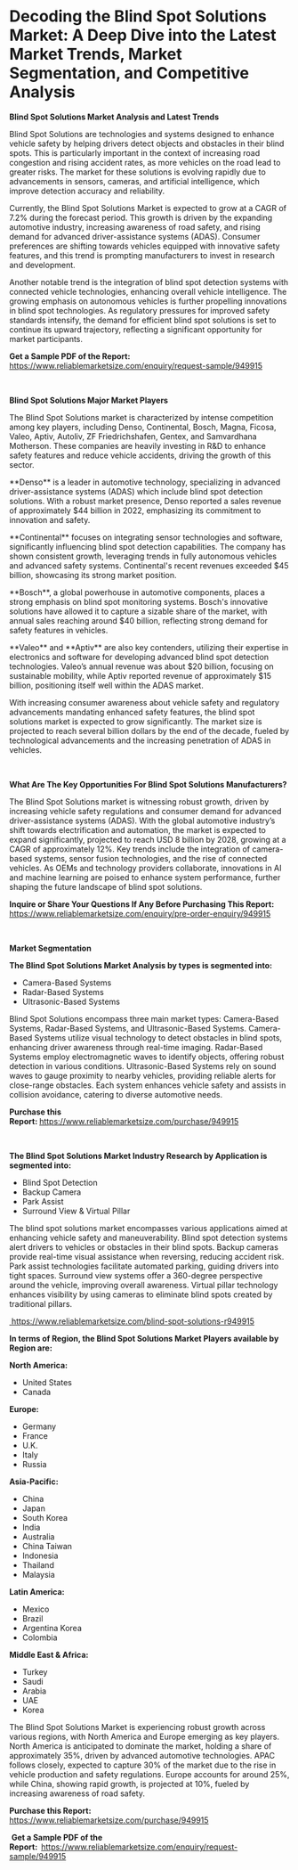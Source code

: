 <p><h1>Decoding the Blind Spot Solutions Market: A Deep Dive into the Latest Market Trends, Market Segmentation, and Competitive Analysis</h1></p><p><strong>Blind Spot Solutions Market Analysis and Latest Trends</strong></p>
<p><p>Blind Spot Solutions are technologies and systems designed to enhance vehicle safety by helping drivers detect objects and obstacles in their blind spots. This is particularly important in the context of increasing road congestion and rising accident rates, as more vehicles on the road lead to greater risks. The market for these solutions is evolving rapidly due to advancements in sensors, cameras, and artificial intelligence, which improve detection accuracy and reliability.</p><p>Currently, the Blind Spot Solutions Market is expected to grow at a CAGR of 7.2% during the forecast period. This growth is driven by the expanding automotive industry, increasing awareness of road safety, and rising demand for advanced driver-assistance systems (ADAS). Consumer preferences are shifting towards vehicles equipped with innovative safety features, and this trend is prompting manufacturers to invest in research and development.</p><p>Another notable trend is the integration of blind spot detection systems with connected vehicle technologies, enhancing overall vehicle intelligence. The growing emphasis on autonomous vehicles is further propelling innovations in blind spot technologies. As regulatory pressures for improved safety standards intensify, the demand for efficient blind spot solutions is set to continue its upward trajectory, reflecting a significant opportunity for market participants.</p></p>
<p><strong>Get a Sample PDF of the Report:&nbsp;</strong> <a href="https://www.reliablemarketsize.com/enquiry/request-sample/949915?utm_campaign=3579&utm_medium=2&utm_source=Github&utm_content=ia&utm_term=16042025&utm_id=blind-spot-solutions">https://www.reliablemarketsize.com/enquiry/request-sample/949915</a></p>
<p>&nbsp;</p>
<p><strong>Blind Spot Solutions Major Market Players</strong></p>
<p><p>The Blind Spot Solutions market is characterized by intense competition among key players, including Denso, Continental, Bosch, Magna, Ficosa, Valeo, Aptiv, Autoliv, ZF Friedrichshafen, Gentex, and Samvardhana Motherson. These companies are heavily investing in R&D to enhance safety features and reduce vehicle accidents, driving the growth of this sector.</p><p>**Denso** is a leader in automotive technology, specializing in advanced driver-assistance systems (ADAS) which include blind spot detection solutions. With a robust market presence, Denso reported a sales revenue of approximately $44 billion in 2022, emphasizing its commitment to innovation and safety.</p><p>**Continental** focuses on integrating sensor technologies and software, significantly influencing blind spot detection capabilities. The company has shown consistent growth, leveraging trends in fully autonomous vehicles and advanced safety systems. Continental's recent revenues exceeded $45 billion, showcasing its strong market position.</p><p>**Bosch**, a global powerhouse in automotive components, places a strong emphasis on blind spot monitoring systems. Bosch's innovative solutions have allowed it to capture a sizable share of the market, with annual sales reaching around $40 billion, reflecting strong demand for safety features in vehicles.</p><p>**Valeo** and **Aptiv** are also key contenders, utilizing their expertise in electronics and software for developing advanced blind spot detection technologies. Valeo’s annual revenue was about $20 billion, focusing on sustainable mobility, while Aptiv reported revenue of approximately $15 billion, positioning itself well within the ADAS market.</p><p>With increasing consumer awareness about vehicle safety and regulatory advancements mandating enhanced safety features, the blind spot solutions market is expected to grow significantly. The market size is projected to reach several billion dollars by the end of the decade, fueled by technological advancements and the increasing penetration of ADAS in vehicles.</p></p>
<p>&nbsp;</p>
<p><strong>What Are The Key Opportunities For Blind Spot Solutions Manufacturers?</strong></p>
<p><p>The Blind Spot Solutions market is witnessing robust growth, driven by increasing vehicle safety regulations and consumer demand for advanced driver-assistance systems (ADAS). With the global automotive industry’s shift towards electrification and automation, the market is expected to expand significantly, projected to reach USD 8 billion by 2028, growing at a CAGR of approximately 12%. Key trends include the integration of camera-based systems, sensor fusion technologies, and the rise of connected vehicles. As OEMs and technology providers collaborate, innovations in AI and machine learning are poised to enhance system performance, further shaping the future landscape of blind spot solutions.</p></p>
<p><strong>Inquire or Share Your Questions If Any Before Purchasing This Report:</strong> <a href="https://www.reliablemarketsize.com/enquiry/pre-order-enquiry/949915?utm_campaign=3579&utm_medium=2&utm_source=Github&utm_content=ia&utm_term=16042025&utm_id=blind-spot-solutions">https://www.reliablemarketsize.com/enquiry/pre-order-enquiry/949915</a></p>
<p>&nbsp;</p>
<p><strong>Market Segmentation</strong></p>
<p><strong>The Blind Spot Solutions Market Analysis by types is segmented into:</strong></p>
<p><ul><li>Camera-Based Systems</li><li>Radar-Based Systems</li><li>Ultrasonic-Based Systems</li></ul></p>
<p><p>Blind Spot Solutions encompass three main market types: Camera-Based Systems, Radar-Based Systems, and Ultrasonic-Based Systems. Camera-Based Systems utilize visual technology to detect obstacles in blind spots, enhancing driver awareness through real-time imaging. Radar-Based Systems employ electromagnetic waves to identify objects, offering robust detection in various conditions. Ultrasonic-Based Systems rely on sound waves to gauge proximity to nearby vehicles, providing reliable alerts for close-range obstacles. Each system enhances vehicle safety and assists in collision avoidance, catering to diverse automotive needs.</p></p>
<p><strong>Purchase this Report:&nbsp;</strong><a href="https://www.reliablemarketsize.com/purchase/949915?utm_campaign=3579&utm_medium=2&utm_source=Github&utm_content=ia&utm_term=16042025&utm_id=blind-spot-solutions">https://www.reliablemarketsize.com/purchase/949915</a></p>
<p>&nbsp;</p>
<p><strong>The Blind Spot Solutions Market Industry Research by Application is segmented into:</strong></p>
<p><ul><li>Blind Spot Detection</li><li>Backup Camera</li><li>Park Assist</li><li>Surround View & Virtual Pillar</li></ul></p>
<p><p>The blind spot solutions market encompasses various applications aimed at enhancing vehicle safety and maneuverability. Blind spot detection systems alert drivers to vehicles or obstacles in their blind spots. Backup cameras provide real-time visual assistance when reversing, reducing accident risk. Park assist technologies facilitate automated parking, guiding drivers into tight spaces. Surround view systems offer a 360-degree perspective around the vehicle, improving overall awareness. Virtual pillar technology enhances visibility by using cameras to eliminate blind spots created by traditional pillars.</p></p>
<p><a href="https://www.reliablemarketsize.com/blind-spot-solutions-r949915?utm_campaign=3579&utm_medium=2&utm_source=Github&utm_content=ia&utm_term=16042025&utm_id=blind-spot-solutions">&nbsp;https://www.reliablemarketsize.com/blind-spot-solutions-r949915</a></p>
<p><strong>In terms of Region, the Blind Spot Solutions Market Players available by Region are:</strong></p>
<p>
    <p> <strong> North America: </strong>
        <ul>
            <li>United States</li>
            <li>Canada</li>
        </ul>
        </p> 
    <p> <strong> Europe: </strong>
        <ul>
            <li>Germany</li>
            <li>France</li>
            <li>U.K.</li>
            <li>Italy</li>
            <li>Russia</li>
        </ul>
        </p> 
    <p> <strong> Asia-Pacific: </strong>
        <ul>
            <li>China</li>
            <li>Japan</li>
            <li>South Korea</li>
            <li>India</li>
            <li>Australia</li>
            <li>China Taiwan</li>
            <li>Indonesia</li>
            <li>Thailand</li>
            <li>Malaysia</li>
        </ul>
        </p> 
    <p> <strong> Latin America: </strong>
        <ul>
            <li>Mexico</li>
            <li>Brazil</li>
            <li>Argentina Korea</li>
            <li>Colombia</li>
        </ul>
        </p> 
    <p> <strong> Middle East & Africa: </strong>
        <ul>
            <li>Turkey</li>
            <li>Saudi</li>
            <li>Arabia</li>
            <li>UAE</li>
            <li>Korea</li>
        </ul>
    </p>
    </p>
<p><p>The Blind Spot Solutions Market is experiencing robust growth across various regions, with North America and Europe emerging as key players. North America is anticipated to dominate the market, holding a share of approximately 35%, driven by advanced automotive technologies. APAC follows closely, expected to capture 30% of the market due to the rise in vehicle production and safety regulations. Europe accounts for around 25%, while China, showing rapid growth, is projected at 10%, fueled by increasing awareness of road safety.</p></p>
<p><strong>Purchase this Report: </strong><a href="https://www.reliablemarketsize.com/purchase/949915?utm_campaign=3579&utm_medium=2&utm_source=Github&utm_content=ia&utm_term=16042025&utm_id=blind-spot-solutions">https://www.reliablemarketsize.com/purchase/949915</a></p>
<p>&nbsp;<strong>Get a Sample PDF of the Report:&nbsp;&nbsp;</strong><a href="https://www.reliablemarketsize.com/enquiry/request-sample/949915?utm_campaign=3579&utm_medium=2&utm_source=Github&utm_content=ia&utm_term=16042025&utm_id=blind-spot-solutions">https://www.reliablemarketsize.com/enquiry/request-sample/949915</a></p>
<p><strong></strong></p>
<p><p></p><p></p><p></p></p>